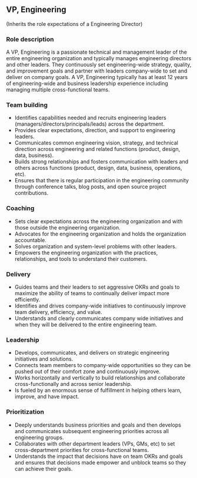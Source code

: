 VP, Engineering
--------
(Inherits the role expectations of a Engineering Director)

### Role description
A VP, Engineering is a passionate technical and management leader of the entire engineering organization and typically manages engineering directors and other leaders. They continuously set engineering-wide strategy, quality, and improvement goals and partner with leaders company-wide to set and deliver on company goals. A VP, Engineering typically has at least 12 years of engineering-wide and business leadership experience including managing multiple cross-functional teams.

### Team building
* Identifies capabilities needed and recruits engineering leaders (managers/directors/principals/leads) across the department.
* Provides clear expectations, direction, and support to engineering leaders. 
* Communicates common engineering vision, strategy, and technical direction across engineering and related functions (product, design, data, business).
* Builds strong relationships and fosters communication with leaders and others across functions (product, design, data, business, operations, etc).
* Ensures that there is regular participation in the engineering community through conference talks, blog posts, and open source project contributions.

### Coaching
* Sets clear expectations across the engineering organization and with those outside the engineering organization.
* Advocates for the engineering organization and holds the organization accountable.
* Solves organization and system-level problems with other leaders.
* Empowers the engineering organization with the practices, relationships, and tools to understand their customers.

### Delivery
* Guides teams and their leaders to set aggressive OKRs and goals to maximize the ability of teams to continually deliver impact more efficiently.
* Identifies and drives company-wide initiatives to continuously improve team delivery, efficiency, and value.
* Understands and clearly communicates company wide initiatives and when they will be delivered to the entire engineering team.

### Leadership
* Develops, communicates, and delivers on strategic engineering initiatives and solutions.
* Connects team members to company-wide opportunities so they can be pushed out of their comfort zone and continuously improve.
* Works horizontally and vertically to build relationships and collaborate cross-functionally and across senior leadership. 
* Is fueled by an enormous sense of fulfillment in helping others learn, improve, and have impact.

### Prioritization
* Deeply understands business priorities and goals and then develops and communicates subsequent engineering priorities across all engineering groups.
* Collaborates with other department leaders (VPs, GMs, etc) to set cross-department priorities for cross-functional teams.
* Understands the impact that decisions have on team OKRs and goals and ensures that decisions made empower and unblock teams so they can achieve their goals.
